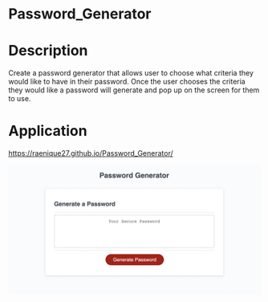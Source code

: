 # Password_Generator

# Description
Create a password generator that allows user to choose what criteria they would like to have in their password. Once the user chooses the criteria they would like a password will generate and pop up on the screen for them to use. 

# Application 
https://raenique27.github.io/Password_Generator/

![](./assets/images/Screen%20Shot%202022-07-31%20at%201.47.14%20PM.png)